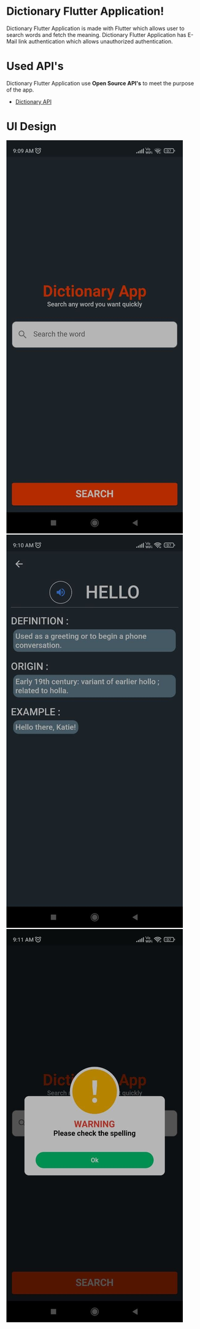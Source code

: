 # Dictionary Flutter Application!

Dictionary Flutter Application is made with Flutter  which allows user to search words and fetch the meaning. Dictionary Flutter Application has E-Mail link authentication which allows unauthorized authentication. 


# Used API's

Dictionary Flutter Application use **Open Source API's** to meet the purpose of the app.

 - [Dictionary API](https://dictionaryapi.dev/)

# UI Design

![Home Page](UI/img1.jpg)
![Home Page](UI/img2.jpg)
![Location Page](UI/img3.jpg)

